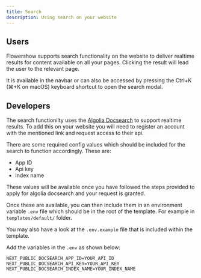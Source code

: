 ```yaml
---
title: Search
description: Using search on your website
---
```


## Users

Flowershow supports search functionality on the website to deliver realtime results for content available on all your pages. Clicking the result will lead the user to the relevant page.

It is available in the navbar or can also be accessed by pressing the Ctrl+K (⌘+K on macOS) keyboard shortcut to open the search modal. 

## Developers

The search functionilty uses the [Algolia Docsearch](https://docsearch.algolia.com/) to support realtime results. To add this on your website you will need to register an account with the mentioned link and request access to their api. 

There are some required config values which should be included for the search to function accordingly. These are:

- App ID
- Api key
- Index name

These values will be available once you have followed the steps provided to apply for algolia docsearch and your request is granted.

Once these are available, you can then include them in an environment variable `.env` file which should be in the root of the template. For example in `templates/default/` folder. 

You may also have a look at the `.env.example` file that is included within the template.

Add the variables in the `.env` as shown below:

```
NEXT_PUBLIC_DOCSEARCH_APP_ID=YOUR_API_ID
NEXT_PUBLIC_DOCSEARCH_API_KEY=YOUR_API_KEY
NEXT_PUBLIC_DOCSEARCH_INDEX_NAME=YOUR_INDEX_NAME
```